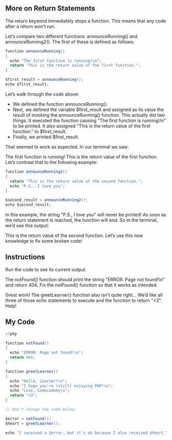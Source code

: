 ## More on Return Statements

The return keyword immediately stops a function. This means that any code after a return won’t run.

Let’s compare two different functions: announceRunning() and announceRunning2(). The first of these is defined as follows:
```c#
function announceRunning()
{
  echo "The first function is running!\n";
  return "This is the return value of the first function.";
}

$first_result = announceRunning();
echo $first_result;
```
Let’s walk through the code above:

* We defined the function announceRunning().
* Next, we defined the variable $first_result and assigned as its value the result of invoking the announceRunning() function. This actually did two things. It executed the function causing "The first function is running!/n" to be printed. It also assigned "This is the return value of the first function." to $first_result.
* Finally, we printed $first_result.

That seemed to work as expected. In our terminal we saw:

The first function is running!
This is the return value of the first function.
Let’s contrast that to the following example:
```c#
function announceRunning2()
{
  return "This is the return value of the second function.";
  echo "P.S., I love you";
}

$second_result = announceRunning2();
echo $second_result;
```
In this example, the string "P.S., I love you" will never be printed! As soon as the return statement is reached, the function will end. So in the terminal, we’d see this output:

This is the return value of the second function.
Let’s use this new knowledge to fix some broken code!

## Instructions

Run the code to see its current output.

The notFound() function should print the string "ERROR: Page not found!\n" and return 404. Fix the notFound() function so that it works as intended.

Great work! The greetLearner() function also isn’t quite right… We’d like all three of those echo statements to execute and the function to return "<3". Help!

## My Code
```c#
<?php

function notFound()
{
  echo "ERROR: Page not found!\n";
  return 404;
}

function greetLearner()
{
  echo "Hello, Learner!\n";
  echo "I hope you're (still) enjoying PHP!\n";
  echo "Love, Codecademy\n";
  return "<3";
}

// Don't change the code below:

$error = notFound(); 
$heart = greetLearner();

echo "I received a $error, but it's ok because I also received $heart.";
```
